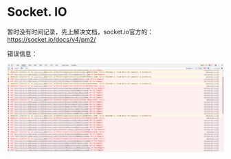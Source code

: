 # Socket. IO

暂时没有时间记录，先上解决文档，socket.io官方的：https://socket.io/docs/v4/pm2/

错误信息：

![报错信息](assets/images/报错信息.png)